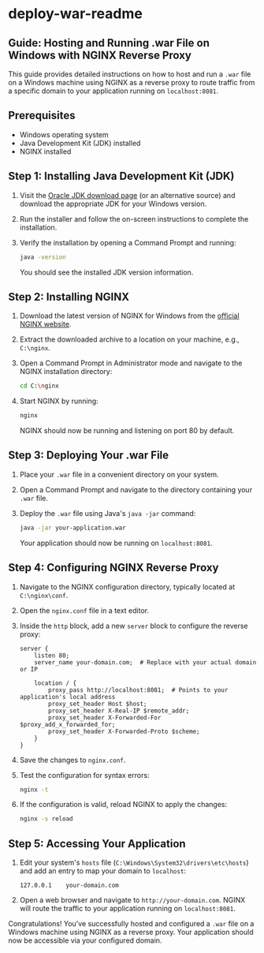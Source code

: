 # deploy-war-readme
## Guide: Hosting and Running .war File on Windows with NGINX Reverse Proxy

This guide provides detailed instructions on how to host and run a `.war` file on a Windows machine using NGINX as a reverse proxy to route traffic from a specific domain to your application running on `localhost:8081`.

## Prerequisites

- Windows operating system
- Java Development Kit (JDK) installed
- NGINX installed

## Step 1: Installing Java Development Kit (JDK)

1. Visit the [Oracle JDK download page](https://www.oracle.com/java/technologies/javase-jdk11-downloads.html) (or an alternative source) and download the appropriate JDK for your Windows version.

2. Run the installer and follow the on-screen instructions to complete the installation.

3. Verify the installation by opening a Command Prompt and running:
   
   ```sh
   java -version
   ```

   You should see the installed JDK version information.

## Step 2: Installing NGINX

1. Download the latest version of NGINX for Windows from the [official NGINX website](https://nginx.org/en/download.html).

2. Extract the downloaded archive to a location on your machine, e.g., `C:\nginx`.

3. Open a Command Prompt in Administrator mode and navigate to the NGINX installation directory:

   ```sh
   cd C:\nginx
   ```

4. Start NGINX by running:

   ```sh
   nginx
   ```

   NGINX should now be running and listening on port 80 by default.

## Step 3: Deploying Your .war File

1. Place your `.war` file in a convenient directory on your system.

2. Open a Command Prompt and navigate to the directory containing your `.war` file.

3. Deploy the `.war` file using Java's `java -jar` command:

   ```sh
   java -jar your-application.war
   ```

   Your application should now be running on `localhost:8081`.

## Step 4: Configuring NGINX Reverse Proxy

1. Navigate to the NGINX configuration directory, typically located at `C:\nginx\conf`.

2. Open the `nginx.conf` file in a text editor.

3. Inside the `http` block, add a new `server` block to configure the reverse proxy:

   ```nginx
   server {
       listen 80;
       server_name your-domain.com;  # Replace with your actual domain or IP

       location / {
           proxy_pass http://localhost:8081;  # Points to your application's local address
           proxy_set_header Host $host;
           proxy_set_header X-Real-IP $remote_addr;
           proxy_set_header X-Forwarded-For $proxy_add_x_forwarded_for;
           proxy_set_header X-Forwarded-Proto $scheme;
       }
   }
   ```

4. Save the changes to `nginx.conf`.

5. Test the configuration for syntax errors:

   ```sh
   nginx -t
   ```

6. If the configuration is valid, reload NGINX to apply the changes:

   ```sh
   nginx -s reload
   ```

## Step 5: Accessing Your Application

1. Edit your system's `hosts` file (`C:\Windows\System32\drivers\etc\hosts`) and add an entry to map your domain to `localhost`:

   ```
   127.0.0.1    your-domain.com
   ```

2. Open a web browser and navigate to `http://your-domain.com`. NGINX will route the traffic to your application running on `localhost:8081`.

Congratulations! You've successfully hosted and configured a `.war` file on a Windows machine using NGINX as a reverse proxy. Your application should now be accessible via your configured domain.

